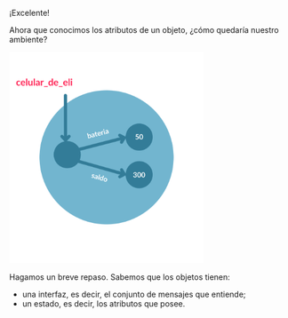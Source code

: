 ¡Excelente!

Ahora que conocimos los atributos de un objeto, ¿cómo quedaría nuestro ambiente?

<img src="https://raw.githubusercontent.com/MumukiProject/mumuki-guia-python3-clases-python-v-2021/master/assets/objetos_nuevo2-14_1663683248198.svg" alt="objetos_nuevo2-14_1663683248198.svg" width="350px" height="auto">

Hagamos un breve repaso. Sabemos que los objetos tienen:

* una interfaz, es decir, el conjunto de mensajes que entiende;
* un estado, es decir, los atributos que posee. 
